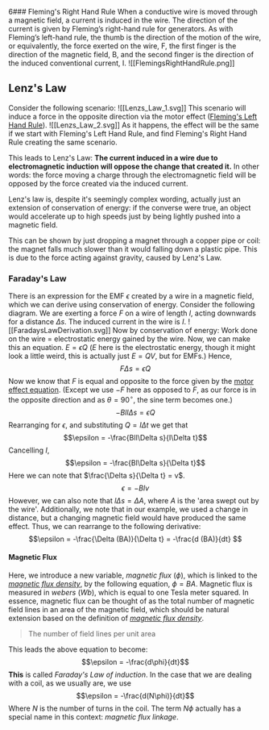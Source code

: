 6### Fleming's Right Hand Rule
When a conductive wire is moved through a magnetic field, a current is induced in the wire. The direction of the current is given by Fleming’s right-hand rule for generators. As with Fleming’s left-hand rule, the thumb is the direction of the motion of the wire, or equivalently, the force exerted on the wire, F, the first finger is the direction of the magnetic field, B, and the second finger is the direction of the induced conventional current, I.
![[FlemingsRightHandRule.png]]
## Lenz's Law
Consider the following scenario:
![[Lenzs_Law_1.svg]]
This scenario will induce a force in the opposite direction via the motor effect ([Fleming's Left Hand Rule](Physics/Fields/Magnetic%20Fields)).
![[Lenzs_Law_2.svg]]
As it happens, the effect will be the same if we start with Fleming's Left Hand Rule, and find Fleming's Right Hand Rule creating the same scenario.

This leads to Lenz's Law:
	**The current induced in a wire due to electromagnetic induction will oppose the change that created it.**
In other words: the force moving a charge through the electromagnetic field will be opposed by the force created via the induced current.

Lenz's law is, despite it's seemingly complex wording, actually just an extension of conservation of energy: if the converse were true, an object would accelerate up to high speeds just by being lightly pushed into a magnetic field.

This can be shown by just dropping a magnet through a copper pipe or coil: the magnet falls much slower than it would falling down a plastic pipe. This is due to the force acting against gravity, caused by Lenz's Law.

### Faraday's Law
There is an expression for the EMF $\epsilon$ created by a wire in a magnetic field, which we can derive using conservation of energy.
Consider the following diagram. We are exerting a force $F$ on a wire of length $l$, acting downwards for a distance $\Delta s$. The induced current in the wire is $I$.
![[FaradaysLawDerivation.svg]]
Now by conservation of energy:
	Work done on the wire = electrostatic energy gained by the wire.
Now, we can make this an equation.
$E = \epsilon Q$ ($E$ here is the electrostatic energy, though it might look a little weird, this is actually just $E = QV$, but for EMFs.)
Hence, $$F\Delta s = \epsilon Q$$
Now we know that $F$ is equal and opposite to the force given by the [motor effect equation](Physics/Fields/Magnetic%20Fields#Magnetic%20Flux%20Density). (Except we use $-F$ here as opposed to $F$, as our force is in the opposite direction and as $\theta = 90^\circ$, the sine term becomes one.)
$$-BIl\Delta s = \epsilon Q$$
Rearranging for $\epsilon$, and substituting $Q = I\Delta t$ we get that
$$\epsilon = -\frac{BIl\Delta s}{I\Delta t}$$
Cancelling $I$, 
$$\epsilon = -\frac{Bl\Delta s}{\Delta t}$$
Here we can note that $\frac{\Delta s}{\Delta t} = v$.
$$\epsilon = -Blv$$
However, we can also note that $l\Delta s = \Delta A$, where $A$ is the 'area swept out by the wire'. Additionally, we note that in our example, we used a change in distance, but a changing magnetic field would have produced the same effect. Thus, we can rearrange to the following derivative:
$$\epsilon = -\frac{\Delta (BA)}{\Delta t} = -\frac{d (BA)}{dt} $$
#### Magnetic Flux
Here, we introduce a new variable, *magnetic flux* ($\phi$), which is linked to the [*magnetic flux density*](Physics/Fields/Magnetic%20Fields#Magnetic%20Flux%20Density), by the following equation, $\phi = BA$. 
Magnetic flux is measured in *webers* (*Wb*), which is equal to one Tesla meter squared.
In essence, magnetic flux can be thought of as the total number of magnetic field lines in an area of the magnetic field, which should be natural extension based on the definition of [*magnetic flux density*](Physics/Fields/Magnetic%20Fields#Magnetic%20Flux%20Density).
> The number of field lines per unit area

This leads the above equation to become:
$$\epsilon = -\frac{d\phi}{dt}$$
**This** is called *Faraday's Law of induction*. In the case that we are dealing with a coil, as we usually are, we use
$$\epsilon = -\frac{d(N\phi)}{dt}$$
Where $N$ is the number of turns in the coil. The term $N\phi$ actually has a special name in this context: *magnetic flux linkage*.